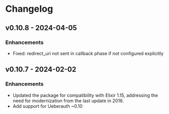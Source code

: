 # Changelog

## v0.10.8 - 2024-04-05

### Enhancements

- Fixed: redirect_uri not sent in callback phase if not configured explicitly

## v0.10.7 - 2024-02-02

### Enhancements

- Updated the package for compatibility with Elixir 1.15, addressing the need for modernization from the last update in 2016.
- Add support for Ueberauth ~0.10

